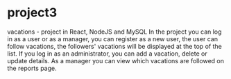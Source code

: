 # project3
vacations - project in React, NodeJS and MySQL 
In the project you can log in as a user or as a manager,
you can register as a new user, the user can follow vacations, the followers' vacations will be displayed at the top of the list. 
If you log in as an administrator, you can add a vacation, delete or update details. 
As a manager you can view which vacations are followed on the reports page.
